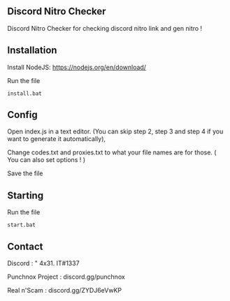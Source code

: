 ## Discord Nitro Checker

Discord Nitro Checker for checking discord nitro link and gen nitro !

## Installation

Install NodeJS: https://nodejs.org/en/download/

Run the file

```
install.bat
```

## Config

Open index.js in a text editor. (You can skip step 2, step 3 and step 4 if you want to generate it automatically),

Change codes.txt and proxies.txt to what your file names are for those. ( You can also set options ! )

Save the file

## Starting

Run the file

```
start.bat
```

## Contact

Discord : " 4x31. IT#1337

Punchnox Project : discord.gg/punchnox

Real n'Scam : discord.gg/ZYDJ6eVwKP
